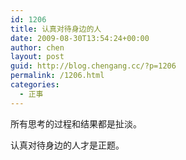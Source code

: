 ```yaml
---
id: 1206
title: 认真对待身边的人
date: 2009-08-30T13:54:24+00:00
author: chen
layout: post
guid: http://blog.chengang.cc/?p=1206
permalink: /1206.html
categories:
  - 正事
---
```

所有思考的过程和结果都是扯淡。

认真对待身边的人才是正题。